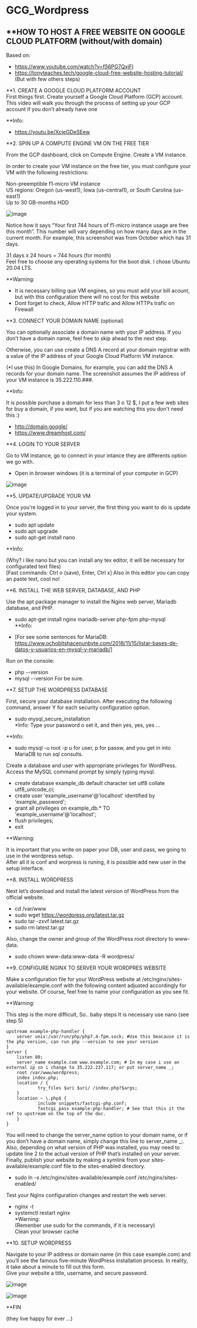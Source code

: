 # GCG_Wordpress

**HOW TO HOST A FREE WEBSITE ON GOOGLE CLOUD PLATFORM
(without/with domain)  
---------------------------------------------------------------------------    
Based on:   
- https://www.youtube.com/watch?v=f56PG7QxjFI  
- https://tonyteaches.tech/google-cloud-free-website-hosting-tutorial/  
(But with few others steps)  
  
**1. CREATE A GOOGLE CLOUD PLATFORM ACCOUNT  
First things first. Create yourself a Google Cloud Platform (GCP) account. This video will walk you through the process of setting up your GCP account if you don’t already have one  
  
**Info: 

- https://youtu.be/XcjeGDeSEew   
  
**2. SPIN UP A COMPUTE ENGINE VM ON THE FREE TIER  

From the GCP dashboard, click on Compute Engine. Create a VM instance.  
  
In order to create your VM instance on the free tier, you must configure your VM with the following restrictions:  
  
Non-preemptible f1-micro VM instance  
US regions: Oregon (us-west1), Iowa (us-central1), or South Carolina (us-east1)  
Up to 30 GB-months HDD  
  
![image](https://user-images.githubusercontent.com/72107370/109911977-234bf680-7c79-11eb-8d07-3b2a17ce30c5.png)
  
Notice how it says “Your first 744 hours of f1-micro instance usage are free this month”. This number will vary depending on how many days are in the current month. For example, this screenshot was from October which has 31 days.  

31 days x 24 hours = 744 hours (for month)  
Feel free to choose any operating systems for the boot disk. I chose Ubuntu 20.04 LTS.  

**Warning:  

- It is necessary billing que VM engines, so you must add your bill acount, but with this configuration there will no cost for this website  
- Dont forget to check, Allow HTTP trafic and Allow HTTPs trafic on Firewall

**3. CONNECT YOUR DOMAIN NAME (optional)

You can optionally associate a domain name with your IP address. If you don’t have a domain name, feel free to skip ahead to the next step.  

Otherwise, you can use create a DNS A record at your domain registrar with a value of the IP address of your Google Cloud Platform VM instance.  

(*I use this) In Google Domains, for example, you can add the DNS A records for your domain name. The screenshot assumes the IP address of your VM instance is 35.222.110.###.  

**Info:   

It is possible purchase a domain for less than 3 o 12 $, I put a few web sites for buy a domain, if you want, but if you are watching this you don't need this :)

- http://domain.google/  
- https://www.dreamhost.com/  

**4. LOGIN TO YOUR SERVER  

Go to VM instance, go to connect in your intance they are differents option we go with.  
- Open in browser windows (it is a terminal of your computer in GCP)  
  
![image](https://user-images.githubusercontent.com/72107370/109912014-3f4f9800-7c79-11eb-8fdd-2a7df305ba36.png)
  
**5. UPDATE/UPGRADE YOUR VM  

Once you’re logged in to your server, the first thing you want to do is update your system.  
  
- sudo apt update   
- sudo apt upgrade  
- sudo apt-get install nano   

**Info:  

(Why? i like nano but you can install any tex editor, it will be necessary for configurated text files)  
[Fast commands: Ctrl o (save), Enter, Ctrl x] Also in this editor you can copy an paste text, cool no!  


**6. INSTALL THE WEB SERVER, DATABASE, AND PHP  

Use the apt package manager to install the Nginx web server, Mariadb database, and PHP.  

- sudo apt-get install nginx mariadb-server php-fpm php-mysql  
**Info:

- [For see some sentences for MariaDB: https://www.ochobitshacenunbyte.com/2018/11/15/listar-bases-de-datos-y-usuarios-en-mysql-y-mariadb/]  

Run on the console:
- php --version
- mysql --version
For be sure.

**7. SETUP THE WORDPRESS DATABASE  

First, secure your database installation. After executing the following command, answer Y for each security configuration option.
- sudo mysql_secure_installation  
*Info:
Type your password o set it, and then yes, yes, yes ...

**Info:

- sudo mysql -u root -p
u for user, p for passw, and you get in into MariaDB to run sql consults.

Create a database and user with appropriate privileges for WordPress. Access the MySQL command prompt by simply typing mysql.  
- create database example_db default character set utf8 collate utf8_unicode_ci;  
- create user 'example_username'@'localhost' identified by 'example_password';  
- grant all privileges on example_db.* TO 'example_username'@'localhost';  
- flush privileges;  
- exit  

**Warning:  
  
It is important that you write on paper your DB, user and pass, we going to use in the wordpress setup.  
After all it is conf and worpress is runing, it is possible add new user in the setup interface.

**8. INSTALL WORDPRESS  

Next let’s download and install the latest version of WordPress from the official website.  
- cd /var/www  
- sudo wget https://wordpress.org/latest.tar.gz  
- sudo tar -zxvf latest.tar.gz  
- sudo rm latest.tar.gz  

Also, change the owner and group of the WordPress root directory to www-data.  
- sudo chown www-data:www-data -R wordpress/  

**9. CONFIGURE NGINX TO SERVER YOUR WORDPRES WEBSITE  

Make a configuration file for your WordPress website at /etc/nginx/sites-available/example.conf with the following content adjusted accordingly for your website. Of course, feel free to name your configuration as you see fit.  

**Warning:

This step is the more difficult, So.. baby steps
It is necessary use nano (see step 5)

	upstream example-php-handler {
        server unix:/var/run/php/php7.4-fpm.sock; #Use this beacause it is the php version, can run php --version to see your version
	}
	server {
        listen 80; 
        server_name example.com www.example.com; # In my case i use an external ip so i change to 35.222.237.117; or put server_name _;
        root /var/www/wordpress;
        index index.php;
        location / { 
                try_files $uri $uri/ /index.php?$args;
        }   
        location ~ \.php$ {
                include snippets/fastcgi-php.conf;
                fastcgi_pass example-php-handler; # See that this it the ref to upstream on the top of the doc.
        }   
	}

You will need to change the server_name option to your domain name, or if you don’t have a domain name, simply change this line to server_name _;.   
Also, depending on what version of PHP was installed, you may need to update line 2 to the actual version of PHP that’s installed on your server.
Finally, publish your website by making a symlink from your sites-available/example.conf file to the sites-enabled directory.	  

- sudo ln -s /etc/nginx/sites-available/example.conf /etc/nginx/sites-enabled/  

Test your Nginx configuration changes and restart the web server.  
- nginx -t  
- systemctl restart nginx  
*Warning:  
(Remenber use sudo for the commands, if it is necessary)  
Clean your browser cache 

**10. SETUP WORDPRESS  

Navigate to your IP address or domain name (in this case example.com) and you’ll see the famous five-minute WordPress installation process. In reality, it take about a minute to fill out this form.  
Give your website a title, username, and secure password.  

![image](https://user-images.githubusercontent.com/72107370/109912193-8c336e80-7c79-11eb-8812-53d8e1ae1e25.png)

![image](https://user-images.githubusercontent.com/72107370/109912207-935a7c80-7c79-11eb-9f1f-a7321cf5b666.png)

**FIN

(they live happy for ever ...)
